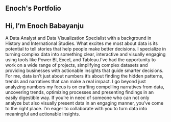 ## Enoch's Portfolio
## Hi, I’m Enoch Babayanju
   A Data Analyst and Data Visualization Specialist with a background in History and International Studies. What excites me most about data is its potential to tell stories that help people make better decisions. I specialize in turning complex data into something clear, interactive and visually engaging using tools like Power BI, Excel, and Tableau.I’ve had the opportunity to work on a wide range of projects, simplifying complex datasets and providing businesses with actionable insights that guide smarter decisions.  
   For me, data isn’t just about numbers it’s about finding the hidden patterns, trends and narratives that can make a real impact. I go beyond just analyzing numbers my focus is on crafting compelling narratives from data, uncovering trends, optimizing processes and presenting findings in an easily digestible way. If you’re in need of someone who can not only analyze but also visually present data in an engaging manner, you’ve come to the right place. I’m eager to collaborate with you to turn data into meaningful and actionable insights.
<!--
**enochanalyst/enochanalyst** is a ✨ _special_ ✨ repository because its `README.md` (this file) appears on your GitHub profile.

Here are some ideas to get you started:

- 🔭 I’m currently working on ...
- 🌱 I’m currently learning ...
- 👯 I’m looking to collaborate on ...
- 🤔 I’m looking for help with ...
- 💬 Ask me about ...
- 📫 How to reach me: ...
- 😄 Pronouns: ...
- ⚡ Fun fact: ...
-->
